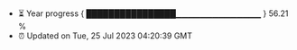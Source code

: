 - ⏳ Year progress { ████████████████▁▁▁▁▁▁▁▁▁▁▁▁▁▁ } 56.21 %
- ⏰ Updated on Tue, 25 Jul 2023 04:20:39 GMT

